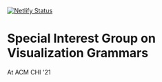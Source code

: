 [![Netlify Status](https://api.netlify.com/api/v1/badges/7de3e805-cf40-420f-8e62-9b8cbb4d1f05/deploy-status)](https://app.netlify.com/sites/sig-visgrammar/deploys)

# Special Interest Group on Visualization Grammars 

At ACM CHI '21


